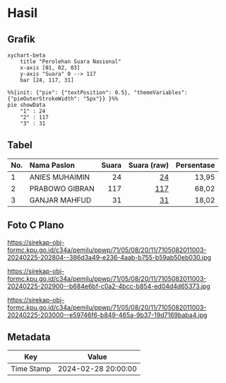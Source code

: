 # Hasil

## Grafik

```mermaid
xychart-beta
    title "Perolehan Suara Nasional"
    x-axis [01, 02, 03]
    y-axis "Suara" 0 --> 117
    bar [24, 117, 31]
```

```mermaid
%%{init: {"pie": {"textPosition": 0.5}, "themeVariables": {"pieOuterStrokeWidth": "5px"}} }%%
pie showData
    "1" : 24
    "2" : 117
    "3" : 31
```

## Tabel

| No. | Nama Paslon    | Suara | Suara (raw) | Persentase |
|:--- |:-------------- | -----:| -----------:| ----------:|
| 1   | ANIES MUHAIMIN | 24    | [24][p-1]   | 13,95      |
| 2   | PRABOWO GIBRAN | 117   | [117][p-2]  | 68,02      |
| 3   | GANJAR MAHFUD  | 31    | [31][p-3]   | 18,02      |


[p-1]: https://github.com/gigit-pemilu/pemilu-2024/blob/main/pilpres/hitung-suara/sub/71-sulawesi-utara/sub/05-minahasa-selatan/sub/08-sinonsayang/sub/2011-ongkaw-tiga/sub/003-tps/sub/paslon-1.txt
[p-2]: https://github.com/gigit-pemilu/pemilu-2024/blob/main/pilpres/hitung-suara/sub/71-sulawesi-utara/sub/05-minahasa-selatan/sub/08-sinonsayang/sub/2011-ongkaw-tiga/sub/003-tps/sub/paslon-2.txt
[p-3]: https://github.com/gigit-pemilu/pemilu-2024/blob/main/pilpres/hitung-suara/sub/71-sulawesi-utara/sub/05-minahasa-selatan/sub/08-sinonsayang/sub/2011-ongkaw-tiga/sub/003-tps/sub/paslon-3.txt

## Foto C Plano

https://sirekap-obj-formc.kpu.go.id/c34a/pemilu/ppwp/71/05/08/20/11/7105082011003-20240225-202804--386d3a49-e236-4aab-b755-b59ab50eb030.jpg

https://sirekap-obj-formc.kpu.go.id/c34a/pemilu/ppwp/71/05/08/20/11/7105082011003-20240225-202900--b684e6bf-c0a2-4bcc-b854-ed04d4d65373.jpg

https://sirekap-obj-formc.kpu.go.id/c34a/pemilu/ppwp/71/05/08/20/11/7105082011003-20240225-203000--e59746f6-b849-465a-9b37-19d7169baba4.jpg


## Metadata

| Key        | Value               |
| ---------- | ------------------- |
| Time Stamp | 2024-02-28 20:00:00 |



